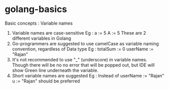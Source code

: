 # golang-basics

Basic concepts : Variable names

1. Variable names are case-sensitive
    Eg : 
    a := 5
    A := 5
    These are 2 different variables in Golang
2. Go-programmers are suggested to use camelCase as variable naming convention, regardless of Data type
    Eg : totalSum := 0
         userName := "Rajan"
3. It's not recommended to use "_" (underscore) in variable names. Though there will be no no error that will be popped out, but IDE will show Green line underneath the variable.
4. Short variable names are suggested
    Eg : Instead of 
            userName := "Rajan"
            u := "Rajan"
        should be preferred
